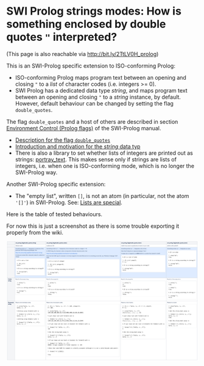 # SWI Prolog strings modes: How is something enclosed by double quotes `"` interpreted?

(This page is also reachable via http://bit.ly/2TtLV0H_prolog)

This is an SWI-Prolog specific extension to ISO-conforming Prolog: 

- ISO-conforming Prolog maps program text between an opening and closing `"` to a _list_ of character codes
  (i.e. integers >= 0).
- SWI Prolog has a dedicated data type _string_, and maps program text between an opening and closing `"`  to 
  a _string_ instance, by default. However, default behaviour can be changed by setting the flag `double_quotes`.

The flag `double_quotes` and a host of others are described in section
[Environment Control (Prolog flags)](https://www.swi-prolog.org/pldoc/man?section=flags) of the SWI-Prolog manual.

- [Description for the flag `double_quotes`](https://eu.swi-prolog.org/pldoc/man?section=flags#flag:double_quotes)
- [Introduction and motivation for the _string_ data typ](https://eu.swi-prolog.org/pldoc/man?section=flags#flag:double_quotes)
- There is also a library to set whether lists of integers are printed out as strings: 
  [portray_text](https://www.swi-prolog.org/pldoc/doc/_SWI_/library/portray_text.pl). This makes sense only if strings 
  are lists of integers, i.e. when one is ISO-conforming mode, which is no longer the SWI-Prolog way.

Another SWI-Prolog specific extension:

- The "empty list", written `[]`, is not an atom (in particular, not the atom `'[]'`) in SWI-Prolog. 
  See: [Lists are special](https://www.swi-prolog.org/pldoc/man?section=ext-lists).

Here is the table of tested behaviours. 

For now this is just a screenshot as there is some trouble exporting it properly from the wiki.

![SWI Prolog string modes](pics/SWI_Prolog_string_modes.png)


